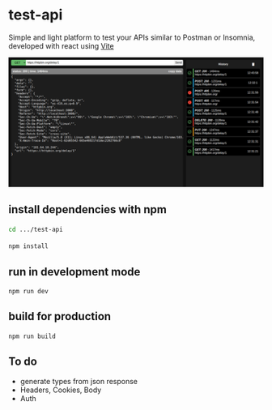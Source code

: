 # test-api

Simple and light platform to test your APIs similar to Postman or Insomnia, developed with react using [Vite](https://vitejs.dev/)

![screenshot_1](/assets/screenshot_1.png)
## install dependencies with npm

```sh
cd .../test-api

npm install
```

## run in development mode

```sh
npm run dev
```

## build for production

```sh
npm run build
```

## To do
- generate types from json response
- Headers, Cookies, Body
- Auth